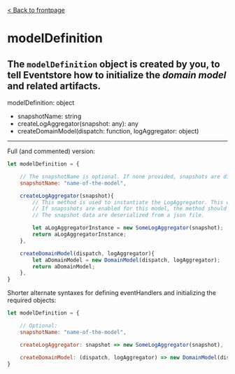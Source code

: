 [< Back to frontpage](./index.md)

# modelDefinition

The `modelDefinition` object is created by you, to tell Eventstore how to initialize the _domain model_ and related artifacts.
---
modelDefinition: object
- snapshotName: string
- createLogAggregator(snapshot: any): any
- createDomainModel(dispatch: function, logAggregator: object)

---

Full (and commented) version:
```javascript
let modelDefinition = {

	// The snapshotName is optional. If none provided, snapshots are disabled for this model.
	snapshotName: "name-of-the-model",

	createLogAggregator(snapshot){
		// This method is used to instantiate the LogAggregator. This will usually be a constructor.
		// If snapsshots are enabled for this model, the method should accept the snapshot data object.
		// The snapshot data are deserialized from a json file.

		let aLogAggregatorInstance = new SomeLogAggregator(snapshot);
		return aLogAggregatorInstance;
	},

	createDomainModel(dispatch, logAggregator){
		let aDomainModel = new DomainModel(dispatch, logAggregator);
		return aDomainModel;
	},
}
```

Shorter alternate syntaxes for defining eventHandlers and initializing the required objects:
```javascript
let modelDefinition = {

	// Optional:
	snapshotName: "name-of-the-model",

	createLogAggregator: snapshot => new SomeLogAggregator(snapshot),

	createDomainModel: (dispatch, logAggregator) => new DomainModel(dispatch, logAggregator),
}
```
